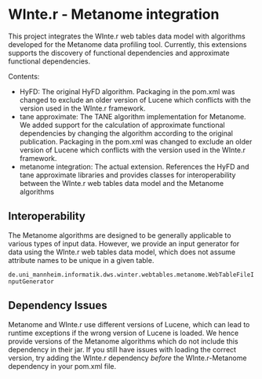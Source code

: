 # WInte.r - Metanome integration

This project integrates the WInte.r web tables data model with algorithms developed for the Metanome data profiling tool. 
Currently, this extensions supports the discovery of functional dependencies and approximate functional dependencies.

Contents:
- HyFD: The original HyFD algorithm. Packaging in the pom.xml was changed to exclude an older version of Lucene which conflicts with the version used in the WInte.r framework.
- tane approximate: The TANE algorithm implementation for Metanome. We added support for the calculation of approximate functional dependencies by changing the algorithm according to the original publication. Packaging in the pom.xml was changed to exclude an older version of Lucene which conflicts with the version used in the WInte.r framework.
- metanome integration: The actual extension. References the HyFD and tane approximate libraries and provides classes for interoperability between the WInte.r web tables data model and the Metanome algorithms

## Interoperability

The Metanome algorithms are designed to be generally applicable to various types of input data. 
However, we provide an input generator for data using the WInte.r web tables data model, which does not assume attribute names to be unique in a given table.

```de.uni_mannheim.informatik.dws.winter.webtables.metanome.WebTableFileInputGenerator```

## Dependency Issues

Metanome and WInte.r use different versions of Lucene, which can lead to runtime exceptions if the wrong version of Lucene is loaded. 
We hence provide versions of the Metanome algorithms which do not include this dependency in their jar.
If you still have issues with loading the correct version, try adding the WInte.r dependency *before* the WInte.r-Metanome dependency in your pom.xml file.